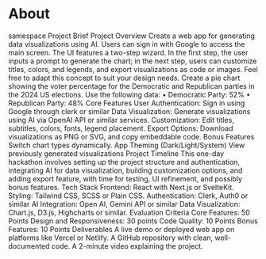 # About

samespace
 Project Brief
Project Overview
 Create a web app for generating data visualizations using AI. Users can sign 
in with Google to access the main screen. The UI features a two-step wizard. 
In the first step, the user inputs a prompt to generate the chart; in the next 
step, users can customize titles, colors, and legends, and export visualizations 
as code or images. Feel free to adapt this concept to suit your design needs.
 Create a pie chart showing the voter percentage for the Democratic and 
Republican parties in the 2024 US elections. Use the following data:
 •	Democratic Party: 52%
 •	Republican Party: 48%
 Core Features
 User Authentication: Sign in using Google through clerk or similar
 Data Visualization: Generate visualizations using AI via OpenAI API or 
similar services.
 Customization: Edit titles, subtitles, colors, fonts, legend placement.
 Export Options: Download visualizations as PNG or SVG, and copy 
embeddable code.
 Bonus Features
 Switch chart types dynamically.
 App Theming (Dark/Light/System)
 View previously generated visualizations
Project Timeline
 This one-day hackathon involves setting up the project structure and 
authentication, integrating AI for data visualization, building customization 
options, and adding export feature, with time for testing, UI refinement, and 
possibly bonus features.
 Tech Stack
 Frontend: React with Next.js or SvelteKit.
 Styling: Tailwind CSS, SCSS or Plain CSS.
 Authentication: Clerk, Auth0 or similar
 AI Integration: Open AI, Gemini API or similar
 Data Visualization: Chart.js, D3.js, Highcharts or similar.
 Evaluation Criteria
 Core Features: 50 Points
 Design and Responsiveness: 30 points
 Code Quality: 10 Points
 Bonus Features: 10 Points
 Deliverables
 A live demo or deployed web app on platforms like Vercel or Netlify.
 A GitHub repository with clean, well-documented code.
 A 2-minute video explaining the project.
